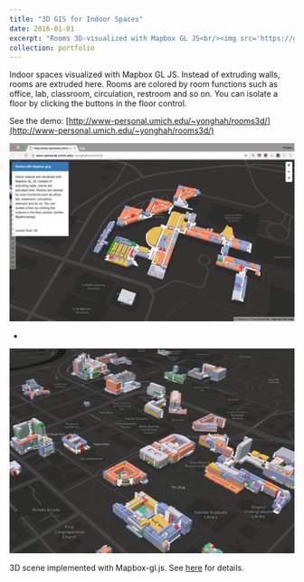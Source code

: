 ```yaml
---
title: "3D GIS for Indoor Spaces"
date: 2016-01-01
excerpt: "Rooms 3D-visualized with Mapbox GL JS<br/><img src='https://github.com/yonghah/yonghah2.github.io/raw/master/assets/img/projects/room3d_campus.png' width='500'>"
collection: portfolio
---
```


Indoor spaces visualized with Mapbox GL JS. Instead of extruding walls, rooms are extruded here. Rooms are colored by room functions such as office, lab, classroom, circulation, restroom and so on. You can isolate a floor by clicking the buttons in the floor control. 


See the demo:
[http://www-personal.umich.edu/~yonghah/rooms3d/](http://www-personal.umich.edu/~yonghah/rooms3d/)

<div>
	<img width='600' src="https://github.com/yonghah/yonghah2.github.io/raw/master/assets/img/projects/room3d_window.png"/>
</div>

-

<div>
	<img width='600' src="https://github.com/yonghah/yonghah2.github.io/raw/master/assets/img/projects/room3d_campus.png"/>
</div>

3D scene implemented with Mapbox-gl.js. See [here](https://www.mapbox.com/mapbox-gl-js/style-spec/#layers-fill-extrusion) for details. 
